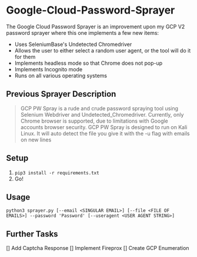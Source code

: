 # Google-Cloud-Password-Sprayer
The Google Cloud Password Sprayer is an improvement upon my GCP V2 password sprayer where this one implements a few new items:

- Uses SeleniumBase's Undetected Chromedriver
- Allows the user to either select a random user agent, or the tool will do it for them
- Implements headless mode so that Chrome does not pop-up
- Implements Incognito mode
- Runs on all various operating systems

## Previous Sprayer Description

> GCP PW Spray is a rude and crude password spraying tool using Selenium Webdriver and Undetected_Chromedriver. Currently, only Chrome browser is supported, due to limitations with Google accounts browser security.
> GCP PW Spray is designed to run on Kali Linux. It will auto detect the file you give it with the -u flag with emails on new lines

## Setup

1. ```pip3 install -r requirements.txt```
2. Go!

## Usage
```python3 sprayer.py [--email <SINGULAR EMAIL>] [--file <FILE OF EMAILS>] --password 'Password' [--useragent <USER AGENT STRING>]```

## Further Tasks

[] Add Captcha Response
[] Implement Fireprox
[] Create GCP Enumeration
